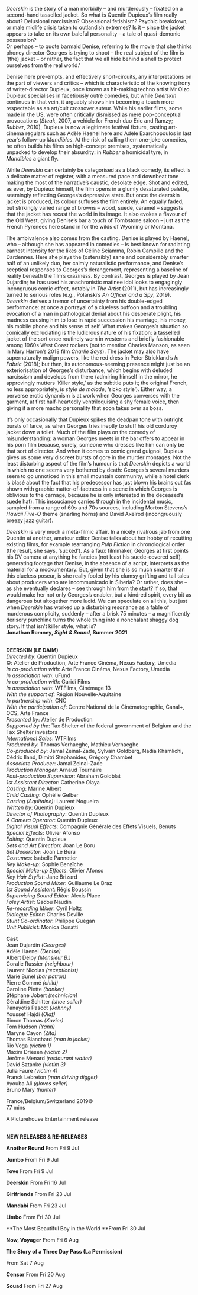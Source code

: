 

_Deerskin_ is the story of a man morbidly – and murderously – fixated on a second-hand tasselled jacket. So what is Quentin Dupieux’s film really about? Delusional narcissism? Obsessional fetishism? Psychic breakdown, or male midlife crisis taken to outlandish extremes? Is it – since the jacket appears to take on its own baleful personality – a tale of quasi-demonic possession?  
Or perhaps – to quote barmaid Denise, referring to the movie that she thinks phoney director Georges is trying to shoot – the real subject of the film is ‘(the) jacket – or rather, the fact that we all hide behind a shell to protect ourselves from the real world.’

Denise here pre-empts, and effectively short-circuits, any interpretations on the part of viewers and critics – which is characteristic of the knowing irony of writer-director Dupieux, once known as hit-making techno artist Mr Oizo. Dupieux specialises in facetiously outré comedies, but while _Deerskin_ continues in that vein, it arguably shows him becoming a touch more respectable as an art/cult crossover auteur. While his earlier films, some made in the US, were often critically dismissed as mere pop-conceptual provocations (_Steak_, 2007, a vehicle for French duo Eric and Ramzy; _Rubber_, 2010), Dupieux is now a legitimate festival fixture, casting art-cinema regulars such as Adèle Haenel here and Adèle Exarchopoulos in last year’s follow-up _Mandibles_. At the risk of calling them one-joke comedies, he often builds his films on high-concept premises, systematically unpacked to develop their absurdity: in _Rubber_ a homicidal tyre, in _Mandibles_ a giant fly.

While _Deerskin_ can certainly be categorised as a black comedy, its effect is a delicate matter of register, with a measured pace and downbeat tone making the most of the narrative’s caustic, desolate edge. Shot and edited, as ever, by Dupieux himself, the film opens in a glumly desaturated palette, seemingly reflecting Georges’s depressive state. But once the deerskin jacket is produced, its colour suffuses the film entirely. An equally faded, but strikingly varied range of browns – wood, suede, caramel – suggests that the jacket has recast the world in its image. It also evokes a flavour of the Old West, giving Denise’s bar a touch of Tombstone saloon – just as the French Pyrenees here stand in for the wilds of Wyoming or Montana.

The ambivalence also comes from the casting. Denise is played by Haenel, who – although she has appeared in comedies – is best known for radiating earnest intensity for the likes of Céline Sciamma, Robin Campillo and the Dardennes. Here she plays the (ostensibly) sane and considerably smarter half of an unlikely duo, her calmly naturalistic performance, and Denise’s sceptical responses to Georges’s derangement, representing a baseline of reality beneath the film’s craziness. By contrast, Georges is played by Jean Dujardin; he has used his anachronistic matinee idol looks to engagingly incongruous comic effect, notably in _The Artist_ (2011), but has increasingly turned to serious roles (e.g., Polanski’s _An Officer and a Spy_, 2019). _Deerskin_ derives a tremor of uncertainty from his double-edged performance: at once a portrayal of a clueless buffoon and a troubling evocation of a man in pathological denial about his desperate plight, his madness causing him to lose in rapid succession his marriage, his money, his mobile phone and his sense of self. What makes Georges’s situation so comically excruciating is the ludicrous nature of his fixation: a tasselled jacket of the sort once routinely worn in westerns and briefly fashionable among 1960s West Coast rockers (not to mention Charles Manson, as seen in Mary Harron’s 2018 film _Charlie Says_). The jacket may also have supernaturally malign powers, like the red dress in Peter Strickland’s _In Fabric_ (2018); but then, its autonomous-seeming presence might just be an exteriorisation of Georges’s disturbance, which begins with deluded narcissism and develops from there (admiring himself in the mirror, he approvingly mutters ‘Killer style,’ as the subtitle puts it; the original French, no less appropriately, is _style de malade_, ‘sicko style’).  Either way, a perverse erotic dynamism is at work when Georges converses with the garment, at first half-heartedly ventriloquising a shy female voice, then giving it a more macho personality that soon takes over as boss.

It’s only occasionally that Dupieux spikes the deadpan tone with outright bursts of farce, as when Georges tries ineptly to stuff his old corduroy jacket down a toilet. Much of the film plays on the comedy of misunderstanding: a woman Georges meets in the bar offers to appear in his porn film because, surely, someone who dresses like him can only be that sort of director. And when it comes to comic grand guignol, Dupieux gives us some very discreet bursts of gore in the murder montages. Not the least disturbing aspect of the film’s humour is that _Deerskin_ depicts a world in which no one seems very bothered by death: Georges’s several murders seem to go unnoticed in this small mountain community, while a hotel clerk is blasé about the fact that his predecessor has just blown his brains out (as shown with graphic matter-of-factness in a scene in which Georges is oblivious to the carnage, because he is only interested in the deceased’s suede hat). This insouciance carries through in the incidental music, sampled from a range of 60s and 70s sources, including Morton Stevens’s _Hawaii Five-O_ theme (snarling horns) and David Axelrod (incongruously breezy jazz guitar).

_Deerskin_ is very much a meta-filmic affair. In a nicely rivalrous jab from one Quentin at another, amateur editor Denise talks about her hobby of recutting existing films, for example rearranging _Pulp Fiction_ in chronological order (the result, she says, ‘sucked’). As a faux filmmaker, Georges at first points his DV camera at anything he fancies (not least his suede-covered self), generating footage that Denise, in the absence of a script, interprets as the material for a mockumentary. But, given that she is so much smarter than this clueless poseur, is she really fooled by his clumsy grifting and tall tales about producers who are incommunicado in Siberia? Or rather, does she – as she eventually declares – see through him from the start? If so, that would make her not only Georges’s enabler, but a kindred spirit, every bit as dangerous but altogether more lucid. We can speculate on all this, but just when _Deerskin_ has worked up a disturbing resonance as a fable of murderous complicity, suddenly – after a brisk 75 minutes – a magnificently derisory punchline turns the whole thing into a nonchalant shaggy dog story. If that isn’t killer style, what is?  
**Jonathan Romney, _Sight & Sound_, Summer 2021**
<br><br>

**DEERSKIN (LE DAIM)**  
_Directed by_: Quentin Dupieux  
©: Atelier de Production, Arte France Cinéma, Nexus Factory, Umedia  
_In co-production with_: Arte France Cinéma,  Nexus Factory, Umedia  
_In association with_: uFund  
_In co-production with_: Garidi Films  
_In association with_: WTFilms, Cinémage 13  
_With the support of_: Région Nouvelle-Aquitaine  
_In partnership with_: CNC  
_With the participation of_: Centre National de la Cinématographie, Canal+, OCS, Arte France  
_Presented by_: Atelier de Production  
_Supported by the_: Tax Shelter of the federal government of Belgium and the Tax Shelter investors  
_International Sales_: WTFilms  
_Produced by_: Thomas Verhaeghe,  Mathieu Verhaeghe  
_Co-produced by_: Jamal Zeinal-Zade,  Sylvain Goldberg, Nadia Khamlichi, Cédric Iland, Dimitri Stephanides, Grégory Chambet  
_Associate Producer_: Jamal Zeinal-Zade  
_Production Manager_: Arnaud Tournaire  
_Post-production Supervisor_: Abraham Goldblat  
_1st Assistant Director_: Catherine Olaya  
_Casting_: Marine Albert  
_Child Casting_: Ophélie Gelber  
_Casting (Aquitaine)_: Laurent Nogueira  
_Written by_: Quentin Dupieux  
_Director of Photography_: Quentin Dupieux  
_A Camera Operator_: Quentin Dupieux  
_Digital Visual Effects_:  Compagnie Générale des Effets Visuels, Benuts  
_Special Effects_: Olivier Afonso  
_Editing_: Quentin Dupieux  
_Sets and Art Direction_: Joan Le Boru  
_Set Decorator_: Joan Le Boru  
_Costumes_: Isabelle Pannetier  
_Key Make-up_: Sophie Benaïche  
_Special Make-up Effects_: Olivier Afonso  
_Key Hair Stylist_: Jane Brizard  
_Production Sound Mixer_: Guillaume Le Braz  
_1st Sound Assistant_: Régis Boussin  
_Supervising Sound Editor_: Alexis Place  
_Foley Artist_: Gadou Naudin  
_Re-recording Mixer_: Cyril Holtz  
_Dialogue Editor_: Charles Deville  
_Stunt Co-ordinator_: Philippe Guégan  
_Unit Publicist_: Monica Donatti

**Cast**  
Jean Dujardin _(Georges)_  
Adèle Haenel _(Denise)_  
Albert Delpy _(Monsieur B.)_  
Coralie Russier _(neighbour)_  
Laurent Nicolas _(receptionist)_  
Marie Bunel _(bar patron)_  
Pierre Gommé _(child)_  
Caroline Piette _(banker)_  
Stéphane Jobert _(technician)_  
Géraldine Schitter _(shoe seller)_  
Panayotis Pascot _(Johnny)_  
Youssef Hajdi _(Olaf)_  
Simon Thomas _(Xavier)_  
Tom Hudson _(Yann)_  
Maryne Cayon _(Zita)_  
Thomas Blanchard _(man in jacket)_  
Rio Vega _(victim 1)_  
Maxim Driesen _(victim 2)_  
Jérôme Menard _(restaurant waiter)_  
David Sztanke _(victim 3)_  
Julia Faure _(victim 4)_  
Franck Lebreton _(man driving digger)_  
Ayouba Ali _(gloves seller)_  
Bruno Mary _(hunter)_

France/Belgium/Switzerland 2019©  
77 mins

A Picturehouse Entertainment release
<br><br>


**NEW RELEASES & RE-RELEASES**

**Another Round** 
From Fri 9 Jul

**Jumbo** 
From Fri 9 Jul

**Tove** 
From Fri 9 Jul

**Deerskin** 
From Fri 16 Jul

**Girlfriends** 
From Fri 23 Jul

**Mandabi** 
From Fri 23 Jul

**Limbo** 
From Fri 30 Jul

**The Most Beautiful Boy in the World  **From Fri 30 Jul

**Now, Voyager** From Fri 6 Aug

**The Story of a Three Day Pass (La Permission)**

From Sat 7 Aug

**Censor** From Fri 20 Aug

**Souad** From Fri 27 Aug
<!--stackedit_data:
eyJoaXN0b3J5IjpbLTQ0MDYwMjYyMl19
-->
